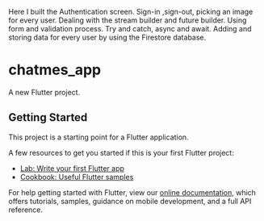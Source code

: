 Here I built the Authentication screen. 
Sign-in ,sign-out, picking an image for every user. 
Dealing with the stream builder and future builder. 
Using form and validation process. 
Try and catch, async and await.
Adding and storing data for every user by using the Firestore database.









# chatmes_app

A new Flutter project.

## Getting Started

This project is a starting point for a Flutter application.

A few resources to get you started if this is your first Flutter project:

- [Lab: Write your first Flutter app](https://flutter.dev/docs/get-started/codelab)
- [Cookbook: Useful Flutter samples](https://flutter.dev/docs/cookbook)

For help getting started with Flutter, view our
[online documentation](https://flutter.dev/docs), which offers tutorials,
samples, guidance on mobile development, and a full API reference.
